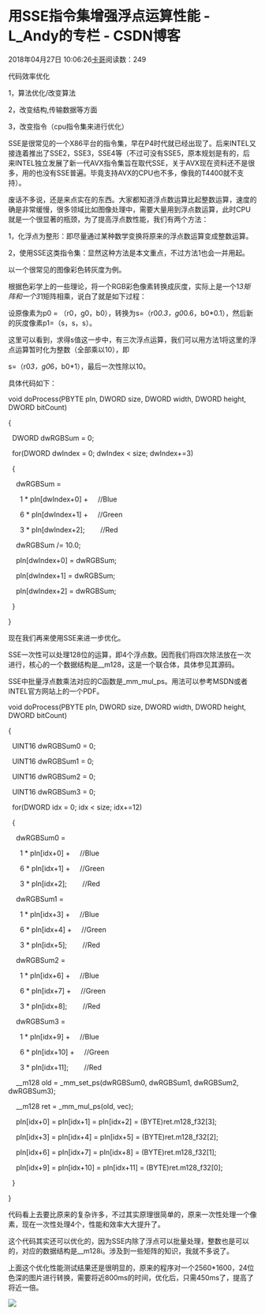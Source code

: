 # 用SSE指令集增强浮点运算性能 - L_Andy的专栏 - CSDN博客

2018年04月27日 10:06:26[卡哥](https://me.csdn.net/L_Andy)阅读数：249



代码效率优化

1，算法优化/改变算法

2，改变结构,传输数据等方面

3，改变指令（cpu指令集来进行优化）

SSE是很常见的一个X86平台的指令集，早在P4时代就已经出现了。后来INTEL又接连着推出了SSE2，SSE3，SSE4等（不过可没有SSE5，原本规划是有的，后来INTEL独立发展了新一代AVX指令集旨在取代SSE，关于AVX现在资料还不是很多，用的也没有SSE普遍。毕竟支持AVX的CPU也不多，像我的T4400就不支持）。

废话不多说，还是来点实在的东西。大家都知道浮点数运算比起整数运算，速度的确是非常缓慢，很多领域比如图像处理中，需要大量用到浮点数运算，此时CPU就是一个很显著的瓶颈，为了提高浮点数性能，我们有两个方法：

1，化浮点为整形：即尽量通过某种数学变换将原来的浮点数运算变成整数运算。

2，使用SSE这类指令集：显然这种方法是本文重点，不过方法1也会一并用起。

以一个很常见的图像彩色转灰度为例。

根据色彩学上的一些理论，将一个RGB彩色像素转换成灰度，实际上是一个1*3矩阵和一个3*1矩阵相乘，说白了就是如下过程：

设原像素为p0 = （r0，g0，b0），转换为s=（r0*0.3，g0*0.6，b0*0.1），然后新的灰度像素p1=（s，s，s）。

这里可以看到，求得s值这一步中，有三次浮点运算，我们可以用方法1将这里的浮点运算暂时化为整数（全部乘以10），即

s=（r0*3，g0*6，b0*1），最后一次性除以10。

具体代码如下：

void doProcess(PBYTE pIn, DWORD size, DWORD width, DWORD height, DWORD bitCount) 

{ 

  DWORD dwRGBSum = 0; 

  for(DWORD dwIndex = 0; dwIndex < size; dwIndex+=3) 

  { 

    dwRGBSum =    

      1 * pIn[dwIndex+0] +     //Blue  

      6 * pIn[dwIndex+1] +     //Green  

      3 * pIn[dwIndex+2];        //Red  

    dwRGBSum /= 10.0; 

    pIn[dwIndex+0] = dwRGBSum; 

    pIn[dwIndex+1] = dwRGBSum; 

    pIn[dwIndex+2] = dwRGBSum; 

  } 

} 


现在我们再来使用SSE来进一步优化。

SSE一次性可以处理128位的运算，即4个浮点数。因而我们将四次除法放在一次进行，核心的一个数据结构是__m128，这是一个联合体，具体参见其源码。

SSE中批量浮点数乘法对应的C函数是_mm_mul_ps。用法可以参考MSDN或者INTEL官方网站上的一个PDF。


void doProcess(PBYTE pIn, DWORD size, DWORD width, DWORD height, DWORD bitCount) 

{ 

  UINT16 dwRGBSum0 = 0; 

  UINT16 dwRGBSum1 = 0; 

  UINT16 dwRGBSum2 = 0; 

  UINT16 dwRGBSum3 = 0; 

  for(DWORD idx = 0; idx < size; idx+=12) 

  { 

    dwRGBSum0 =    

      1 * pIn[idx+0] +     //Blue 

      6 * pIn[idx+1] +     //Green 

      3 * pIn[idx+2];        //Red 

    dwRGBSum1 =    

      1 * pIn[idx+3] +     //Blue 

      6 * pIn[idx+4] +     //Green 

      3 * pIn[idx+5];        //Red 

    dwRGBSum2 =    

      1 * pIn[idx+6] +     //Blue 

      6 * pIn[idx+7] +     //Green 

      3 * pIn[idx+8];        //Red 

    dwRGBSum3 =    

      1 * pIn[idx+9] +     //Blue 

      6 * pIn[idx+10] +     //Green 

      3 * pIn[idx+11];        //Red 

    __m128 old = _mm_set_ps(dwRGBSum0, dwRGBSum1, dwRGBSum2, dwRGBSum3); 

    __m128 ret = _mm_mul_ps(old, vec); 

    pIn[idx+0] = pIn[idx+1] = pIn[idx+2] = (BYTE)ret.m128_f32[3]; 

    pIn[idx+3] = pIn[idx+4] = pIn[idx+5] = (BYTE)ret.m128_f32[2]; 

    pIn[idx+6] = pIn[idx+7] = pIn[idx+8] = (BYTE)ret.m128_f32[1]; 

    pIn[idx+9] = pIn[idx+10] = pIn[idx+11] = (BYTE)ret.m128_f32[0]; 

  } 

}

代码看上去要比原来的复杂许多，不过其实原理很简单的，原来一次性处理一个像素，现在一次性处理4个，性能和效率大大提升了。

这个代码其实还可以优化的，因为SSE内除了浮点可以批量处理，整数也是可以的，对应的数据结构是__m128i。涉及到一些矩阵的知识，我就不多说了。

上面这个优化性能测试结果还是很明显的，原来的程序对一个2560*1600，24位色深的图片进行转换，需要将近800ms的时间，优化后，只需450ms了，提高了将近一倍。

![](https://img-blog.csdn.net/20180427100827217)

